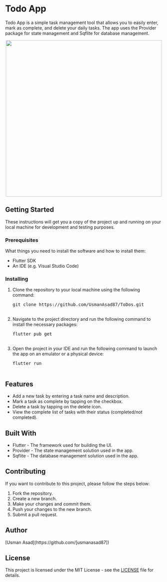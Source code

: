 <!DOCTYPE html>
<html>

  <body>
    <h1>Todo App</h1>
    <p>Todo App is a simple task management tool that allows you to easily enter, mark as complete, and delete your daily tasks. The app uses the Provider package for state management and Sqflite for database management.</p>
     <img src="https://user-images.githubusercontent.com/92229738/217927093-e5d1f568-a2b0-4115-aaca-a153155396d9.gif" height="500" style="color: #FF7A59;display: block; margin-left: auto; margin-right: auto;">
     <h2>Getting Started</h2>
    <p>These instructions will get you a copy of the project up and running on your local machine for development and testing purposes.</p>
    <h3>Prerequisites</h3>
    <p>What things you need to install the software and how to install them:</p>
    <ul>
      <li>Flutter SDK</li>
      <li>An IDE (e.g. Visual Studio Code)</li>
    </ul>
    <h3>Installing</h3>
    <ol>
      <li>Clone the repository to your local machine using the following command:
      <pre>
git clone https://github.com/UsmanAsad87/ToDos.git
      </pre>
      </li>
      <li>Navigate to the project directory and run the following command to install the necessary packages:
      <pre>
flutter pub get
      </pre>
      </li>
      <li>Open the project in your IDE and run the following command to launch the app on an emulator or a physical device:
      <pre>
flutter run
      </pre>
      </li>
    </ol>
    <h2>Features</h2>
    <ul>
      <li>Add a new task by entering a task name and description.</li>
      <li>Mark a task as complete by tapping on the checkbox.</li>
      <li>Delete a task by tapping on the delete icon.</li>
      <li>View the complete list of tasks with their status (completed/not completed).</li>
    </ul>
    <h2>Built With</h2>
    <ul>
      <li>Flutter - The framework used for building the UI.</li>
      <li>Provider - The state management solution used in the app.</li>
      <li>Sqflite - The database management solution used in the app.</li>
    </ul>
    <h2>Contributing</h2>
    <p>If you want to contribute to this project, please follow the steps below:</p>
    <ol>
      <li>Fork the repository.</li>
      <li>Create a new branch.</li>
      <li>Make your changes and commit them.</li>
      <li>Push your changes to the new branch.</li>
      <li>Submit a pull request.</li>
    </ol>
    <h2>Author</h2>
    <p>[Usman Asad](https://github.com/[usmanasad87])</p>
    <h2>License</h2>
    <p>This project is licensed under the MIT License - see the <a href="LICENSE" target="_blank">LICENSE</a> file for details.</p>

  </body>
</html>
